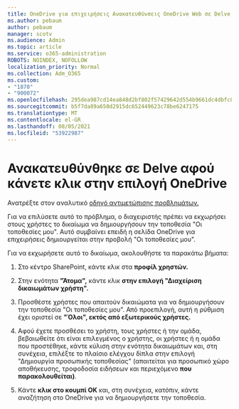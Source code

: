 ```yaml
---
title: OneDrive για επιχειρήσεις Ανακατευθύνσεις OneDrive Web σε Delve
ms.author: pebaum
author: pebaum
manager: scotv
ms.audience: Admin
ms.topic: article
ms.service: o365-administration
ROBOTS: NOINDEX, NOFOLLOW
localization_priority: Normal
ms.collection: Adm_O365
ms.custom:
- "1870"
- "900072"
ms.openlocfilehash: 295dea987cd14ea848d2bf802f57429642d554b9661dc4dbfc805a447b7d0ede
ms.sourcegitcommit: b5f7da89a650d2915dc652449623c78be6247175
ms.translationtype: MT
ms.contentlocale: el-GR
ms.lasthandoff: 08/05/2021
ms.locfileid: "53922987"
---
```

# <a name="redirected-to-delve-after-you-click-onedrive"></a>Ανακατευθύνθηκε σε Delve αφού κάνετε κλικ στην επιλογή OneDrive

Ανατρέξτε στον αναλυτικό [οδηγό αντιμετώπισης προβλημάτων.](https://docs.microsoft.com/sharepoint/support/sites/troubleshooting-guide-for-sites-stopped-at-provisioning)

Για να επιλύσετε αυτό το πρόβλημα, ο διαχειριστής πρέπει να εκχωρήσει στους χρήστες το δικαίωμα να δημιουργήσουν την τοποθεσία "Οι τοποθεσίες μου". Αυτό συμβαίνει επειδή η σελίδα OneDrive για επιχειρήσεις δημιουργείται στην προβολή "Οι τοποθεσίες μου".

Για να εκχωρήσετε αυτό το δικαίωμα, ακολουθήστε τα παρακάτω βήματα:

1. Στο κέντρο SharePoint, κάντε κλικ στα **προφίλ χρηστών.**

2. Στην ενότητα **"Άτομα",** κάντε κλικ **στην επιλογή "Διαχείριση δικαιωμάτων χρήστη".**

3. Προσθέστε χρήστες που απαιτούν δικαιώματα για να δημιουργήσουν την τοποθεσία "Οι τοποθεσίες μου". Από προεπιλογή, αυτή η ρύθμιση έχει οριστεί σε **"Όλοι", εκτός από εξωτερικούς χρήστες.**

4. Αφού έχετε προσθέσει το χρήστη, τους χρήστες ή την ομάδα, βεβαιωθείτε ότι είναι επιλεγμένος ο χρήστης, οι χρήστες ή η ομάδα που προστέθηκε, κάντε κύλιση στην ενότητα δικαιωμάτων και, στη συνέχεια, επιλέξτε το πλαίσιο ελέγχου δίπλα στην επιλογή "Δημιουργία προσωπικής τοποθεσίας" (απαιτείται για προσωπικό χώρο αποθήκευσης, τροφοδοσία ειδήσεων και περιεχόμενο **που παρακολουθείται)**. 

5. Κάντε **κλικ στο κουμπί OK** και, στη συνέχεια, κατόπιν, κάντε αναζήτηση στο OneDrive για να δημιουργήσετε την τοποθεσία.
